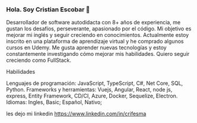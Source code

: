 ### Hola. Soy Cristian Escobar 👋

Desarrollador de software autodidacta con 8+ años de experiencia, me gustan los desafíos, perseverante, apasionado por el código. Mi objetivo es mejorar mi inglés y seguir creciendo en conocimientos. Actualmente estoy inscrito en una plataforma de aprendizaje virtual y he comprado algunos cursos en Udemy. Me gusta aprender nuevas tecnologías y estoy constantemente investigando cómo mejorar mis habilidades. Quiero seguir creciendo como FullStack.

Habilidades

Lenguajes de programación: JavaScript, TypeScript, C#, Net Core, SQL, Python.
Frameworks y herramientas: Vuejs, Angular, React, node js, express, Entity Framework, CD/CI, Azure, Docker, Sequelize, Electron.
Idiomas: Ingles, Basic; Español, Nativo; 

les dejo mi linkedin https://www.linkedin.com/in/crifesma
